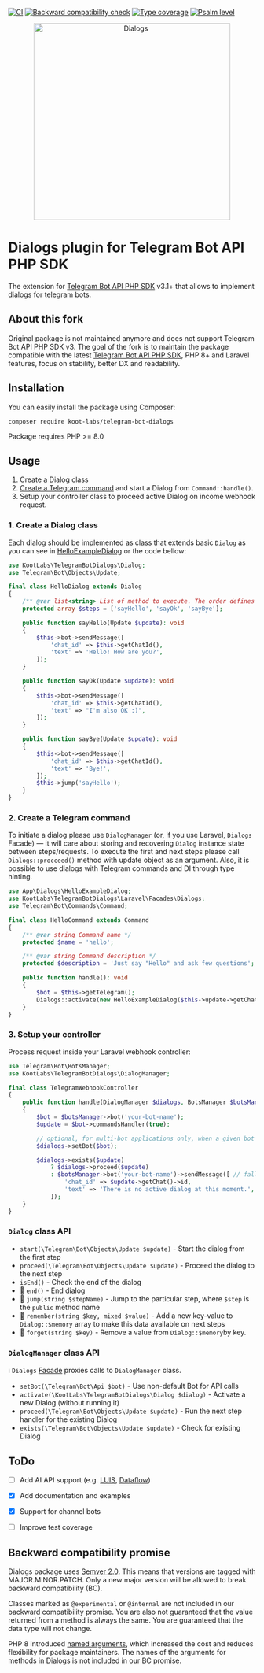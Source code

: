 [![CI](https://github.com/koot-labs/telegram-bot-dialogs/actions/workflows/ci.yml/badge.svg)](https://github.com/koot-labs/telegram-bot-dialogs/actions/workflows/ci.yml)
[![Backward compatibility check](https://github.com/koot-labs/telegram-bot-dialogs/actions/workflows/backward-compatibility-check.yml/badge.svg)](https://github.com/koot-labs/telegram-bot-dialogs/actions/workflows/backward-compatibility-check.yml)
[![Type coverage](https://shepherd.dev/github/koot-labs/telegram-bot-dialogs/coverage.svg)](https://shepherd.dev/github/koot-labs/telegram-bot-dialogs)
[![Psalm level](https://shepherd.dev/github/koot-labs/telegram-bot-dialogs/level.svg)](https://shepherd.dev/github/koot-labs/telegram-bot-dialogs)

<p align="center"><img src="https://user-images.githubusercontent.com/5278175/176997422-79e5c4c1-ff43-438e-b30e-651bb8e17bcf.png" alt="Dialogs" width="400"></p>

# Dialogs plugin for Telegram Bot API PHP SDK

The extension for [Telegram Bot API PHP SDK](https://github.com/irazasyed/telegram-bot-sdk) v3.1+ that allows to implement dialogs for telegram bots.


## About this fork

Original package is not maintained anymore and does not support Telegram Bot API PHP SDK v3.
The goal of the fork is to maintain the package compatible with the latest [Telegram Bot API PHP SDK](https://github.com/irazasyed/telegram-bot-sdk),
PHP 8+ and Laravel features, focus on stability, better DX and readability.


## Installation

You can easily install the package using Composer:

```shell
composer require koot-labs/telegram-bot-dialogs
```
Package requires PHP >= 8.0


## Usage

1. Create a Dialog class
2. [Create a Telegram command](https://telegram-bot-sdk.readme.io/docs/commands-system) and start a Dialog from `Command::handle()`.
3. Setup your controller class to proceed active Dialog on income webhook request.


### 1. Create a Dialog class

Each dialog should be implemented as class that extends basic `Dialog` as you can see in [HelloExampleDialog](https://github.com/koot-labs/telegram-bot-dialogs/blob/master/src/Dialogs/HelloExampleDialog.php) or the code bellow:

```php
use KootLabs\TelegramBotDialogs\Dialog;
use Telegram\Bot\Objects\Update;

final class HelloDialog extends Dialog
{
    /** @var list<string> List of method to execute. The order defines the sequence */
    protected array $steps = ['sayHello', 'sayOk', 'sayBye'];

    public function sayHello(Update $update): void
    {
        $this->bot->sendMessage([
            'chat_id' => $this->getChatId(),
            'text' => 'Hello! How are you?',
        ]);
    }

    public function sayOk(Update $update): void
    {
        $this->bot->sendMessage([
            'chat_id' => $this->getChatId(),
            'text' => "I'm also OK :)",
        ]);
    }

    public function sayBye(Update $update): void
    {
        $this->bot->sendMessage([
            'chat_id' => $this->getChatId(),
            'text' => 'Bye!',
        ]);
        $this->jump('sayHello');
    }
}
```


### 2. Create a Telegram command

To initiate a dialog please use `DialogManager` (or, if you use Laravel, `Dialogs` Facade) — it will care about storing and recovering `Dialog` instance state between steps/requests.
To execute the first and next steps please call `Dialogs::procceed()` method with update object as an argument.
Also, it is possible to use dialogs with Telegram commands and DI through type hinting.

```php
use App\Dialogs\HelloExampleDialog;
use KootLabs\TelegramBotDialogs\Laravel\Facades\Dialogs;
use Telegram\Bot\Commands\Command;

final class HelloCommand extends Command
{
    /** @var string Command name */
    protected $name = 'hello';

    /** @var string Command description */
    protected $description = 'Just say "Hello" and ask few questions';

    public function handle(): void
    {
        $bot = $this->getTelegram();
        Dialogs::activate(new HelloExampleDialog($this->update->getChat()->id, $bot));
    }
}
```


### 3. Setup your controller

Process request inside your Laravel webhook controller:

```php
use Telegram\Bot\BotsManager;
use KootLabs\TelegramBotDialogs\DialogManager;

final class TelegramWebhookController
{
    public function handle(DialogManager $dialogs, BotsManager $botsManager): void
    {
        $bot = $botsManager->bot('your-bot-name');
        $update = $bot->commandsHandler(true);

        // optional, for multi-bot applications only, when a given bot is not a default one
        $dialogs->setBot($bot);

        $dialogs->exists($update)
            ? $dialogs->proceed($update)
            : $botsManager->bot('your-bot-name')->sendMessage([ // fallback message
                'chat_id' => $update->getChat()->id,
                'text' => 'There is no active dialog at this moment.',
            ]);
    }
}
```


### `Dialog` class API

- `start(\Telegram\Bot\Objects\Update $update)` - Start the dialog from the first step
- `proceed(\Telegram\Bot\Objects\Update $update)` - Proceed the dialog to the next step
- `isEnd()` - Check the end of the dialog
- 🔐 `end()` - End dialog
- 🔐 `jump(string $stepName)` - Jump to the particular step, where `$step` is the `public` method name
- 🔐 `remember(string $key, mixed $value)` - Add a new key-value to `Dialog::$memory` array to make this data available on next steps
- 🔐 `forget(string $key)` - Remove a value from `Dialog::$memory`by key.


### `DialogManager` class API

ℹ️ `Dialogs` [Facade](https://laravel.com/docs/master/facades) proxies calls to `DialogManager` class.

- `setBot(\Telegram\Bot\Api $bot)` - Use non-default Bot for API calls
- `activate(\KootLabs\TelegramBotDialogs\Dialog $dialog)` - Activate a new Dialog (without running it)
- `proceed(\Telegram\Bot\Objects\Update $update)` - Run the next step handler for the existing Dialog
- `exists(\Telegram\Bot\Objects\Update $update)` - Check for existing Dialog


## ToDo

- [ ] Add AI API support (e.g. [LUIS](https://www.luis.ai/), [Dataflow](https://cloud.google.com/dataflow))
- [x] Add documentation and examples
- [x] Support for channel bots
- [ ] Improve test coverage


## Backward compatibility promise

Dialogs package uses [Semver 2.0](https://semver.org/). This means that versions are tagged with MAJOR.MINOR.PATCH.
Only a new major version will be allowed to break backward compatibility (BC).

Classes marked as `@experimental` or `@internal` are not included in our backward compatibility promise.
You are also not guaranteed that the value returned from a method is always the same.
You are guaranteed that the data type will not change.

PHP 8 introduced [named arguments](https://wiki.php.net/rfc/named_params), which increased the cost and reduces flexibility for package maintainers.
The names of the arguments for methods in Dialogs is not included in our BC promise.
